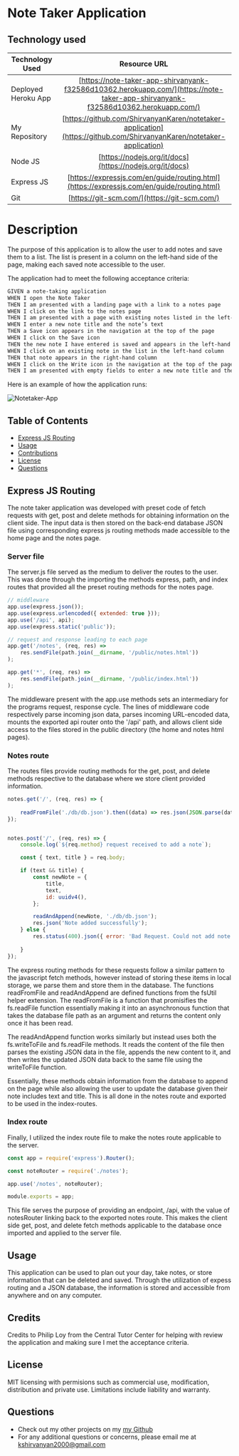 # Note Taker Application

## Technology used
| Technology Used         | Resource URL           | 
| ------------- |:-------------:| 
| Deployed Heroku App  | [https://note-taker-app-shirvanyank-f32586d10362.herokuapp.com/](https://note-taker-app-shirvanyank-f32586d10362.herokuapp.com/) |
| My Repository      | [https://github.com/ShirvanyanKaren/notetaker-application](https://github.com/ShirvanyanKaren/notetaker-application) |
| Node JS          | [https://nodejs.org/it/docs](https://nodejs.org/it/docs) |
| Express JS    | [https://expressjs.com/en/guide/routing.html](https://expressjs.com/en/guide/routing.html) |
| Git | [https://git-scm.com/](https://git-scm.com/)     | 



# Description

The purpose of this application is to allow the user to add notes and save them to a list. The list is present in a column on the left-hand side of the page, making each saved note accessible to the user. 

The application had to meet the following acceptance criteria:

```md
GIVEN a note-taking application
WHEN I open the Note Taker
THEN I am presented with a landing page with a link to a notes page
WHEN I click on the link to the notes page
THEN I am presented with a page with existing notes listed in the left-hand column, plus empty fields to enter a new note title and the note’s text in the right-hand column
WHEN I enter a new note title and the note’s text
THEN a Save icon appears in the navigation at the top of the page
WHEN I click on the Save icon
THEN the new note I have entered is saved and appears in the left-hand column with the other existing notes
WHEN I click on an existing note in the list in the left-hand column
THEN that note appears in the right-hand column
WHEN I click on the Write icon in the navigation at the top of the page
THEN I am presented with empty fields to enter a new note title and the note’s text in the right-hand column
```

Here is an example of how the application runs:

![Notetaker-App](./Assets/notetaker%20application,%202023%206_20%20PM.gif)


## Table of Contents
* [Express JS Routing](#express-js-routing)
* [Usage](#usage)
* [Contributions](#contributions)
* [License](#license)
* [Questions](#questions) 


## Express JS Routing

The note taker application was developed with preset code of fetch requests with get, post and delete methods for obtaining information on the client side. The input data is then stored on the back-end database JSON file using corresponding express js routing methods made accessible to the home page and the notes page.


### Server file 

The server.js file served as the medium to deliver the routes to the user. This was done through the importing the methods express, path, and index routes that provided all the preset routing methods for the notes page.

```js
// middleware
app.use(express.json());
app.use(express.urlencoded({ extended: true }));
app.use('/api', api);
app.use(express.static('public'));

// request and response leading to each page
app.get('/notes', (req, res) => 
    res.sendFile(path.join(__dirname, '/public/notes.html'))
);

app.get('*', (req, res) => 
    res.sendFile(path.join(__dirname, '/public/index.html'))
);
```
The middleware present with the app.use methods sets an intermediary for the programs request, response cycle. The lines of middleware code respectively parse incoming json data, parses incoming URL-encoded data, mounts the exported api router onto the '/api' path, and allows client side access to the files stored in the public directory (the home and notes html pages).

### Notes route

The routes files provide routing methods for the get, post, and delete methods respective to the database where we store client provided information.

```js
notes.get('/', (req, res) => {
    
    readFromFile('./db/db.json').then((data) => res.json(JSON.parse(data)));
});


notes.post('/', (req, res) => {
    console.log(`${req.method} request received to add a note`);

    const { text, title } = req.body;

    if (text && title) {
        const newNote = {
            title,
            text,
            id: uuidv4(),
        };

        readAndAppend(newNote, './db/db.json');
        res.json('Note added successfully');
    } else {
        res.status(400).json({ error: 'Bad Request. Could not add note' });
    
    }
});
```

The express routing methods for these requests follow a similar pattern to the javascript fetch methods, however instead of storing these items in local storage, we parse them and store them in the database. The functions readFromFile and readAndAppend are defined functions from the fsUtil helper extension. The readFromFile is a function that promisifies the fs.readFile function essentially making it into an asynchronous function that takes the database file path as an argument and returns the content only once it has been read. 

The readAndAppend function works similarly but instead uses both the fs.writeToFile and fs.readFile methods. It reads the content of the file then parses the existing JSON data in the file, appends the new content to it, and then writes the updated JSON data back to the same file using the writeToFile function.

Essentially, these methods obtain information from the database to append on the page while also allowing the user to update the database given their note includes text and title. This is all done in the notes route and exported to be used in the index-routes.


### Index route

Finally, I utilized the index route file to make the notes route applicable to the server.

```js
const app = require('express').Router();

const noteRouter = require('./notes');

app.use('/notes', noteRouter);

module.exports = app;
```
This file serves the purpose of providing an endpoint, /api, with the value of notesRouter linking back to the exported notes route. This makes the client side get, post, and delete fetch methods applicable to the database once imported and applied to the server file. 


## Usage 

This application can be used to plan out your day, take notes, or store information that can be deleted and saved. Through the utilization of expess routing and a JSON database, the information is stored and accessible from anywhere and on any computer. 

        
## Credits
Credits to Philip Loy from the Central Tutor Center for helping with review the application and making sure I met the acceptance criteria.

        
## License 
     
MIT licensing with permisions such as commercial use, modification, distribution and private use. Limitations include liability and warranty.

## Questions 

* Check out my other projects on my [my Github](https://github.com/ShirvanyanKaren)
* For any additional questions or concerns, please email me at kshirvanyan2000@gmail.com